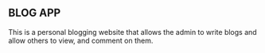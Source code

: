 ## BLOG APP

This is a personal blogging website that allows the admin to write blogs and allow others to view, and comment on them.
